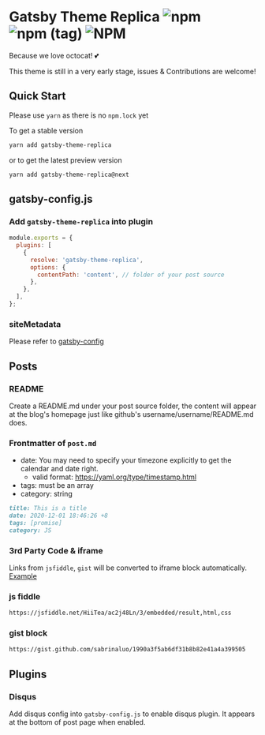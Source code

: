 # Gatsby Theme Replica ![npm](https://img.shields.io/npm/v/gatsby-theme-replica?color=default) ![npm (tag)](https://img.shields.io/npm/v/gatsby-theme-replica/next) ![NPM](https://img.shields.io/npm/l/gatsby-theme-replica?color=blue)

Because we love octocat! :two_hearts:

This theme is still in a very early stage, issues & Contributions are welcome!

## Quick Start

Please use `yarn` as there is no `npm.lock` yet

To get a stable version

```bash
yarn add gatsby-theme-replica
```

or to get the latest preview version

```bash
yarn add gatsby-theme-replica@next
```

## gatsby-config.js

### Add `gatsby-theme-replica` into plugin

```js
module.exports = {
  plugins: [
    {
      resolve: 'gatsby-theme-replica',
      options: {
        contentPath: 'content', // folder of your post source
      },
    },
  ],
};
```

### siteMetadata

Please refer to [gatsby-config](example/gatsby-config.js)

## Posts

### README

Create a README.md under your post source folder, the content will appear at the blog's homepage just like github's username/username/README.md does.

### Frontmatter of `post.md`

- date: You may need to specify your timezone explicitly to get the calendar and date right.
  - valid format: https://yaml.org/type/timestamp.html
- tags: must be an array
- category: string

```md
title: This is a title
date: 2020-12-01 18:46:26 +8
tags: [promise]
category: JS
```

### 3rd Party Code & iframe

Links from `jsfiddle`, `gist` will be converted to iframe block automatically. [Example](example/content/example-post-3.md)

### js fiddle

```md
https://jsfiddle.net/HiiTea/ac2j48Ln/3/embedded/result,html,css
```

### gist block

```md
https://gist.github.com/sabrinaluo/1990a3f5ab6df31b8b82e41a4a399505
```

## Plugins

### Disqus

Add disqus config into `gatsby-config.js` to enable disqus plugin. It appears at the bottom of post page when enabled.
